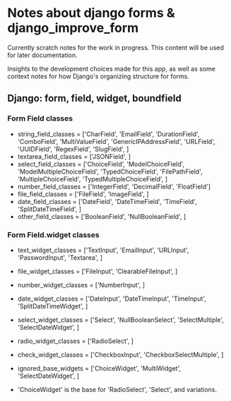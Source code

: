 # Notes about django forms & django_improve_form

Currently scratch notes for the work in progress. This content will be used for later documentation.

Insights to the development choices made for this app, as well as some context notes for how Django's organizing structure for forms.

## Django: form, field, widget, boundfield

### Form Field classes

- string_field_classes = ['CharField', 'EmailField', 'DurationField', 'ComboField', 'MultiValueField', 'GenericIPAddressField', 'URLField', 'UUIDField', 'RegexField', 'SlugField', ]
- textarea_field_classes = ['JSONField', ]
- select_field_classes = ['ChoiceField', 'ModelChoiceField', 'ModelMultipleChoiceField', 'TypedChoiceField', 'FilePathField', 'MultipleChoiceField', 'TypedMultipleChoiceField', ]
- number_field_classes = ['IntegerField', 'DecimalField', 'FloatField']
- file_field_classes = ['FileField', 'ImageField', ]
- date_field_classes = ['DateField', 'DateTimeField', 'TimeField', 'SplitDateTimeField', ]
- other_field_classes = ['BooleanField', 'NullBooleanField', ]

### Form Field.widget classes

- text_widget_classes = ['TextInput', 'EmailInput', 'URLInput', 'PasswordInput', 'Textarea', ]
- file_widget_classes = ['FileInput', 'ClearableFileInput', ]
- number_widget_classes = ['NumberInput', ]

- date_widget_classes = ['DateInput', 'DateTimeInput', 'TimeInput', 'SplitDateTimeWidget', ]
- select_widget_classes = ['Select', 'NullBooleanSelect', 'SelectMultiple', 'SelectDateWidget', ]
- radio_widget_classes = ['RadioSelect', ]
- check_widget_classes = ['CheckboxInput', 'CheckboxSelectMultiple', ]

- ignored_base_widgets = ['ChoiceWidget', 'MultiWidget', 'SelectDateWidget', ]
- 'ChoiceWidget' is the base for 'RadioSelect', 'Select', and variations.
